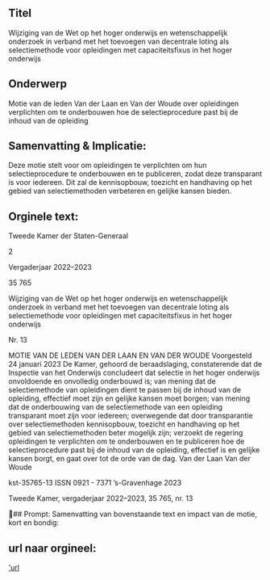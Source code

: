 ## Titel
Wijziging van de Wet op het hoger onderwijs en wetenschappelijk onderzoek in verband met het toevoegen van decentrale loting als selectiemethode voor opleidingen met capaciteitsfixus in het hoger onderwijs
## Onderwerp
Motie van de leden Van der Laan en Van der Woude over opleidingen verplichten om te onderbouwen hoe de selectieprocedure past bij de inhoud van de opleiding
## Samenvatting & Implicatie:

Deze motie stelt voor om opleidingen te verplichten om hun selectieprocedure te onderbouwen en te publiceren, zodat deze transparant is voor iedereen. Dit zal de kennisopbouw, toezicht en handhaving op het gebied van selectiemethoden verbeteren en gelijke kansen bieden.
## Orginele text:


Tweede Kamer der Staten-Generaal

2

Vergaderjaar 2022–2023

35 765

Wijziging van de Wet op het hoger onderwijs en
wetenschappelijk onderzoek in verband met het
toevoegen van decentrale loting als
selectiemethode voor opleidingen met
capaciteitsfixus in het hoger onderwijs

Nr. 13

MOTIE VAN DE LEDEN VAN DER LAAN EN VAN DER WOUDE
Voorgesteld 24 januari 2023
De Kamer,
gehoord de beraadslaging,
constaterende dat de Inspectie van het Onderwijs concludeert dat selectie
in het hoger onderwijs onvoldoende en onvolledig onderbouwd is;
van mening dat de selectiemethode van opleidingen dient te passen bij de
inhoud van de opleiding, effectief moet zijn en gelijke kansen moet
borgen;
van mening dat de onderbouwing van de selectiemethode van een
opleiding transparant moet zijn voor iedereen;
overwegende dat door transparantie over selectiemethoden kennisopbouw, toezicht en handhaving op het gebied van selectiemethoden
beter mogelijk zijn;
verzoekt de regering opleidingen te verplichten om te onderbouwen en te
publiceren hoe de selectieprocedure past bij de inhoud van de opleiding,
effectief is en gelijke kansen borgt,
en gaat over tot de orde van de dag.
Van der Laan
Van der Woude

kst-35765-13
ISSN 0921 - 7371
’s-Gravenhage 2023

Tweede Kamer, vergaderjaar 2022–2023, 35 765, nr. 13

## Prompt:
Samenvatting van bovenstaande text en impact van de motie, kort en bondig:

## url naar orgineel:
['url](https://gegevensmagazijn.tweedekamer.nl/OData/v4/2.0/Document(e7275e4a-81f9-4128-9dce-48b44bc74dee)/resource)
